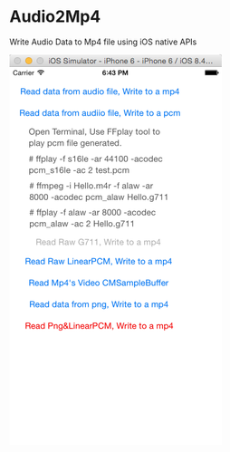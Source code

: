 # Audio2Mp4
Write Audio Data to Mp4 file using iOS native APIs

![image](https://github.com/YangBen/Audio2Mp4/blob/master/08102015-CMBufferSample/preview.png)
